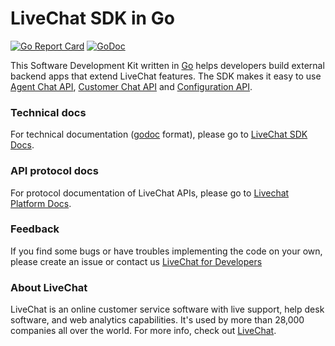 # LiveChat SDK in Go

[![Go Report Card](https://goreportcard.com/badge/github.com/livechat/lc-sdk-go)](https://goreportcard.com/report/github.com/livechat/lc-sdk-go)
[![GoDoc](https://godoc.org/github.com/livechat/lc-sdk-go?status.svg)](https://godoc.org/github.com/livechat/lc-sdk-go)

This Software Development Kit written in [Go](https://go.dev/) helps developers build external backend apps that extend LiveChat features. The SDK makes it easy to use [Agent Chat API](https://developers.livechatinc.com/docs/messaging/agent-chat-api/), [Customer Chat API](https://developers.livechatinc.com/docs/messaging/customer-chat-api/) and [Configuration API](https://developers.livechatinc.com/docs/management/configuration-api/).

### Technical docs

For technical documentation ([godoc](https://godoc.org/) format), please go to [LiveChat SDK Docs](https://godoc.org/github.com/livechat/lc-sdk-go).

### API protocol docs

For protocol documentation of LiveChat APIs, please go to [Livechat Platform Docs](https://developers.livechatinc.com/docs/).

### Feedback

​If you find some bugs or have troubles implementing the code on your own, please create an issue or contact us [LiveChat for Developers](https://developers.livechatinc.com/)

### About LiveChat

LiveChat is an online customer service software with live support, help desk software, and web analytics capabilities. It's used by more than 28,000 companies all over the world. For more info, check out [LiveChat](https://livechatinc.com/).
